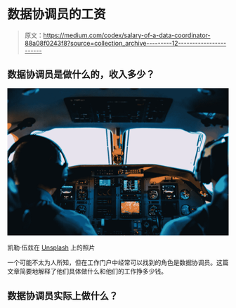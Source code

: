 # 数据协调员的工资

> 原文：<https://medium.com/codex/salary-of-a-data-coordinator-88a08f0243f8?source=collection_archive---------12----------------------->

## 数据协调员是做什么的，收入多少？

![](img/7303cf185337269882d38898398904a1.png)

凯勒·伍兹在 [Unsplash](https://unsplash.com/s/photos/pilot?utm_source=unsplash&utm_medium=referral&utm_content=creditCopyText) 上的照片

一个可能不太为人所知，但在工作门户中经常可以找到的角色是数据协调员。这篇文章简要地解释了他们具体做什么和他们的工作挣多少钱。

## 数据协调员实际上做什么？